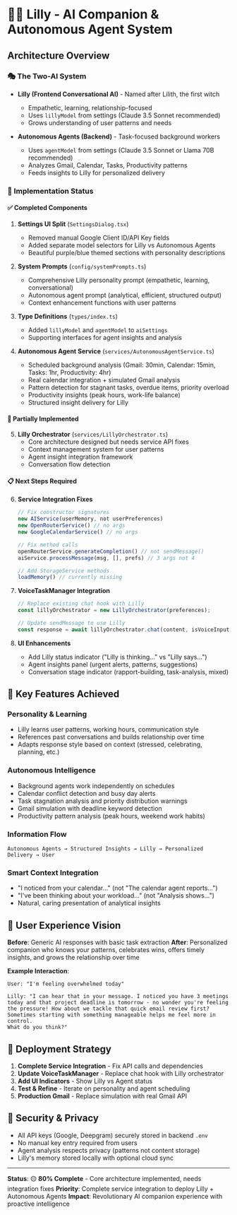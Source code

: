 # 🧙‍♀️ Lilly - AI Companion & Autonomous Agent System

## **Architecture Overview**

### **🎭 The Two-AI System**
- **Lilly (Frontend Conversational AI)** - Named after Lilith, the first witch
  - Empathetic, learning, relationship-focused
  - Uses `lillyModel` from settings (Claude 3.5 Sonnet recommended)
  - Grows understanding of user patterns and needs
  
- **Autonomous Agents (Backend)** - Task-focused background workers
  - Uses `agentModel` from settings (Claude 3.5 Sonnet or Llama 70B recommended)
  - Analyzes Gmail, Calendar, Tasks, Productivity patterns
  - Feeds insights to Lilly for personalized delivery

### **🔧 Implementation Status**

#### ✅ **Completed Components**

1. **Settings UI Split** (`SettingsDialog.tsx`)
   - Removed manual Google Client ID/API Key fields
   - Added separate model selectors for Lilly vs Autonomous Agents
   - Beautiful purple/blue themed sections with personality descriptions

2. **System Prompts** (`config/systemPrompts.ts`)
   - Comprehensive Lilly personality prompt (empathetic, learning, conversational)
   - Autonomous agent prompt (analytical, efficient, structured output)
   - Context enhancement functions with user patterns

3. **Type Definitions** (`types/index.ts`)
   - Added `lillyModel` and `agentModel` to `aiSettings`
   - Supporting interfaces for agent insights and analysis

4. **Autonomous Agent Service** (`services/AutonomousAgentService.ts`)
   - Scheduled background analysis (Gmail: 30min, Calendar: 15min, Tasks: 1hr, Productivity: 4hr)
   - Real calendar integration + simulated Gmail analysis
   - Pattern detection for stagnant tasks, overdue items, priority overload
   - Productivity insights (peak hours, work-life balance)
   - Structured insight delivery for Lilly

#### 🚧 **Partially Implemented**

5. **Lilly Orchestrator** (`services/LillyOrchestrator.ts`)
   - Core architecture designed but needs service API fixes
   - Context management system for user patterns
   - Agent insight integration framework
   - Conversation flow detection

#### 📋 **Next Steps Required**

6. **Service Integration Fixes**
   ```typescript
   // Fix constructor signatures
   new AIService(userMemory, not userPreferences)
   new OpenRouterService() // no args
   new GoogleCalendarService() // no args
   
   // Fix method calls
   openRouterService.generateCompletion() // not sendMessage()
   aiService.processMessage(msg, [], prefs) // 3 args not 4
   
   // Add StorageService methods
   loadMemory() // currently missing
   ```

7. **VoiceTaskManager Integration**
   ```typescript
   // Replace existing chat hook with Lilly
   const lillyOrchestrator = new LillyOrchestrator(preferences);
   
   // Update sendMessage to use Lilly
   const response = await lillyOrchestrator.chat(content, isVoiceInput, preferences);
   ```

8. **UI Enhancements**
   - Add Lilly status indicator ("Lilly is thinking..." vs "Lilly says...")
   - Agent insights panel (urgent alerts, patterns, suggestions)
   - Conversation stage indicator (rapport-building, task-analysis, mixed)

## **🔮 Key Features Achieved**

### **Personality & Learning**
- Lilly learns user patterns, working hours, communication style
- References past conversations and builds relationship over time
- Adapts response style based on context (stressed, celebrating, planning, etc.)

### **Autonomous Intelligence**
- Background agents work independently on schedules
- Calendar conflict detection and busy day alerts
- Task stagnation analysis and priority distribution warnings
- Gmail simulation with deadline keyword detection
- Productivity pattern analysis (peak hours, weekend work habits)

### **Information Flow**
```
Autonomous Agents → Structured Insights → Lilly → Personalized Delivery → User
```

### **Smart Context Integration**
- "I noticed from your calendar..." (not "The calendar agent reports...")
- "I've been thinking about your workload..." (not "Analysis shows...")
- Natural, caring presentation of analytical insights

## **🎯 User Experience Vision**

**Before**: Generic AI responses with basic task extraction
**After**: Personalized companion who knows your patterns, celebrates wins, offers timely insights, and grows the relationship over time

**Example Interaction**:
```
User: "I'm feeling overwhelmed today"

Lilly: "I can hear that in your message. I noticed you have 3 meetings 
today and that project deadline is tomorrow - no wonder you're feeling 
the pressure! How about we tackle that quick email review first? 
Sometimes starting with something manageable helps me feel more in control. 
What do you think?"
```

## **🚀 Deployment Strategy**

1. **Complete Service Integration** - Fix API calls and dependencies
2. **Update VoiceTaskManager** - Replace chat hook with Lilly orchestrator  
3. **Add UI Indicators** - Show Lilly vs Agent status
4. **Test & Refine** - Iterate on personality and agent scheduling
5. **Production Gmail** - Replace simulation with real Gmail API

## **🔐 Security & Privacy**

- All API keys (Google, Deepgram) securely stored in backend `.env`
- No manual key entry required from users
- Agent analysis respects privacy (patterns not content storage)
- Lilly's memory stored locally with optional cloud sync

---

**Status**: 🟡 **80% Complete** - Core architecture implemented, needs integration fixes
**Priority**: Complete service integration to deploy Lilly + Autonomous Agents
**Impact**: Revolutionary AI companion experience with proactive intelligence